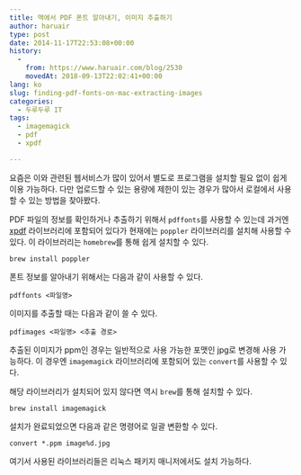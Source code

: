 ```yaml
---
title: 맥에서 PDF 폰트 알아내기, 이미지 추출하기
author: haruair
type: post
date: 2014-11-17T22:53:08+00:00
history:
  - 
    from: https://www.haruair.com/blog/2530
    movedAt: 2018-09-13T22:02:41+00:00
lang: ko
slug: finding-pdf-fonts-on-mac-extracting-images
categories:
  - 두루두루 IT
tags:
  - imagemagick
  - pdf
  - xpdf

---
```

요즘은 이와 관련된 웹서비스가 많이 있어서 별도로 프로그램을 설치할 필요 없이 쉽게 이용 가능하다. 다만 업로드할 수 있는 용량에 제한이 있는 경우가 많아서 로컬에서 사용할 수 있는 방법을 찾아봤다.

PDF 파일의 정보를 확인하거나 추출하기 위해서 `pdffonts`를 사용할 수 있는데 과거엔 [xpdf][1] 라이브러리에 포함되어 있다가 현재에는 `poppler` 라이브러리를 설치해 사용할 수 있다. 이 라이브러리는 `homebrew`를 통해 쉽게 설치할 수 있다.

    brew install poppler
    

폰트 정보를 알아내기 위해서는 다음과 같이 사용할 수 있다.

    pdffonts <파일명>
    

이미지를 추출할 때는 다음과 같이 쓸 수 있다.

    pdfimages <파일명> <추출 경로>
    

추출된 이미지가 ppm인 경우는 일반적으로 사용 가능한 포맷인 jpg로 변경해 사용 가능하다. 이 경우엔 `imagemagick` 라이브러리에 포함되어 있는 `convert`를 사용할 수 있다.

해당 라이브러리가 설치되어 있지 않다면 역시 `brew`를 통해 설치할 수 있다.

    brew install imagemagick
    

설치가 완료되었으면 다음과 같은 명령어로 일괄 변환할 수 있다.

    convert *.ppm image%d.jpg
    

여기서 사용된 라이브러리들은 리눅스 패키지 매니저에서도 설치 가능하다.

 [1]: http://www.foolabs.com/xpdf/